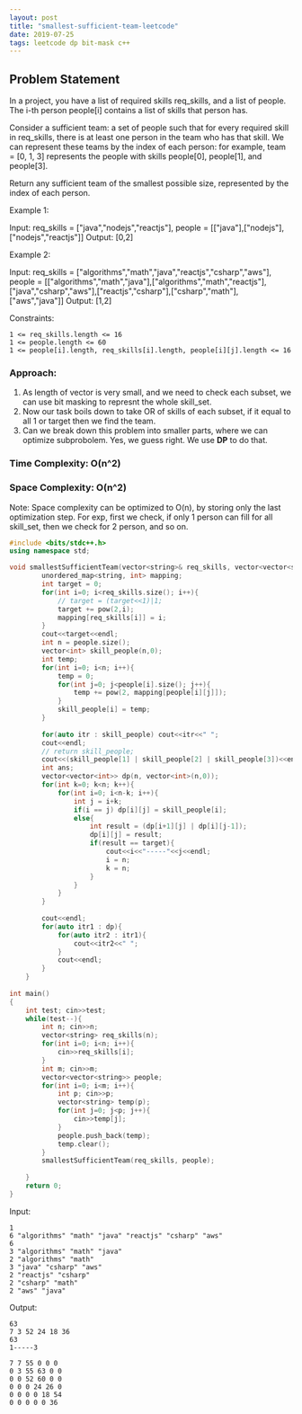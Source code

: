 ```yaml
---
layout: post
title: "smallest-sufficient-team-leetcode"
date: 2019-07-25
tags: leetcode dp bit-mask c++
---
```


## Problem Statement
In a project, you have a list of required skills req_skills, and a list of people.  The i-th person people[i] contains a list of skills that person has.

Consider a sufficient team: a set of people such that for every required skill in req_skills, there is at least one person in the team who has that skill.  We can represent these teams by the index of each person: for example, team = [0, 1, 3] represents the people with skills people[0], people[1], and people[3].

Return any sufficient team of the smallest possible size, represented by the index of each person.


Example 1:

Input: req_skills = ["java","nodejs","reactjs"], people = [["java"],["nodejs"],["nodejs","reactjs"]]
Output: [0,2]

Example 2:

Input: req_skills = ["algorithms","math","java","reactjs","csharp","aws"], people = [["algorithms","math","java"],["algorithms","math","reactjs"],["java","csharp","aws"],["reactjs","csharp"],["csharp","math"],["aws","java"]]
Output: [1,2]

 

Constraints:

    1 <= req_skills.length <= 16
    1 <= people.length <= 60
    1 <= people[i].length, req_skills[i].length, people[i][j].length <= 16


### Approach:
1. As length of vector is very small, and we need to check each subset, we can use bit masking to represnt the whole skill_set.
2. Now our task boils down to take OR of skills of each subset, if it equal to all 1 or target then we find the team.
3. Can we break down this problem into smaller parts, where we can optimize subprobolem. Yes, we guess right. We use **DP** to do that.

### Time Complexity: O(n^2)
### Space Complexity: O(n^2)
Note: Space complexity can be optimized to O(n), by storing only the last optimization step. For exp, first we check, if only 1 person can fill for all skill_set, then we check for 2 person, and so on.


```c++
#include <bits/stdc++.h>
using namespace std;

void smallestSufficientTeam(vector<string>& req_skills, vector<vector<string>>& people) {
        unordered_map<string, int> mapping;
        int target = 0;
        for(int i=0; i<req_skills.size(); i++){
            // target = (target<<1)|1;
            target += pow(2,i);
            mapping[req_skills[i]] = i;
        }
        cout<<target<<endl;
        int n = people.size();
        vector<int> skill_people(n,0);
        int temp;
        for(int i=0; i<n; i++){
            temp = 0;
            for(int j=0; j<people[i].size(); j++){
                temp += pow(2, mapping[people[i][j]]);
            }
            skill_people[i] = temp;
        }
        
        for(auto itr : skill_people) cout<<itr<<" ";
        cout<<endl;
        // return skill_people;
        cout<<(skill_people[1] | skill_people[2] | skill_people[3])<<endl;
        int ans;
        vector<vector<int>> dp(n, vector<int>(n,0));
        for(int k=0; k<n; k++){
            for(int i=0; i<n-k; i++){
                int j = i+k;
                if(i == j) dp[i][j] = skill_people[i];
                else{
                    int result = (dp[i+1][j] | dp[i][j-1]);
                    dp[i][j] = result;
                    if(result == target){
                        cout<<i<<"-----"<<j<<endl;
                        i = n;
                        k = n;
                    }
                }
            }
        }
        
        cout<<endl;
        for(auto itr1 : dp){
            for(auto itr2 : itr1){
                cout<<itr2<<" ";
            }
            cout<<endl;
        }
    }
    
int main()
{
    int test; cin>>test;
    while(test--){
        int n; cin>>n;
        vector<string> req_skills(n);
        for(int i=0; i<n; i++){
            cin>>req_skills[i];
        }
        int m; cin>>m;
        vector<vector<string>> people;
        for(int i=0; i<m; i++){
            int p; cin>>p;
            vector<string> temp(p);
            for(int j=0; j<p; j++){
                cin>>temp[j];
            }
            people.push_back(temp);
            temp.clear();
        }
        smallestSufficientTeam(req_skills, people);
        
    }
    return 0;
}
```


Input:
```
1
6 "algorithms" "math" "java" "reactjs" "csharp" "aws"
6
3 "algorithms" "math" "java"
2 "algorithms" "math" 
3 "java" "csharp" "aws"
2 "reactjs" "csharp"
2 "csharp" "math"
2 "aws" "java"
```

Output:
```
63
7 3 52 24 18 36 
63
1-----3

7 7 55 0 0 0 
0 3 55 63 0 0 
0 0 52 60 0 0 
0 0 0 24 26 0 
0 0 0 0 18 54 
0 0 0 0 0 36 
```


